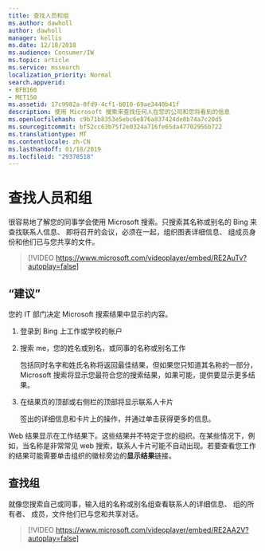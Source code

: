 ```yaml
---
title: 查找人员和组
ms.author: dawholl
author: dawholl
manager: kellis
ms.date: 12/18/2018
ms.audience: Consumer/IW
ms.topic: article
ms.service: mssearch
localization_priority: Normal
search.appverid:
- BFB160
- MET150
ms.assetid: 17c9982a-0fd9-4cf1-b010-69ae3440b41f
description: 使用 Microsoft 搜索来查找任何人在您的公司和您将看到的信息
ms.openlocfilehash: c9b71b8353e5ebc6e876a837424de8b74a7c20d5
ms.sourcegitcommit: bf52cc63b75f2e0324a716fe65da47702956b722
ms.translationtype: MT
ms.contentlocale: zh-CN
ms.lasthandoff: 01/18/2019
ms.locfileid: "29378518"
---
```

# <a name="find-people-and-groups"></a>查找人员和组

很容易地了解您的同事学会使用 Microsoft 搜索。只搜索其名称或别名的 Bing 来查找联系人信息、 即将召开的会议，必须在一起，组织图表详细信息、 组成员身份和他们已与您共享的文件。
  
> [!VIDEO https://www.microsoft.com/videoplayer/embed/RE2AuTv?autoplay=false]
  
## <a name="find-people"></a>“建议”

您的 IT 部门决定 Microsoft 搜索结果中显示的内容。
  
1. 登录到 Bing 上工作或学校的帐户
    
2. 搜索 me，您的姓名或别名，或同事的名称或别名工作
    
    包括同时名字和姓氏名称将返回最佳结果，但如果您只知道其名称的一部分，Microsoft 搜索将显示您最符合您的搜索结果，如果可能，提供要显示更多结果。
    
3. 在结果页的顶部或右侧栏的顶部将显示联系人卡片
    
    签出的详细信息和卡片上的操作，并通过单击获得更多的信息。
    
Web 结果显示在工作结果下。这些结果并不特定于您的组织。在某些情况下，例如，当名称是非常常见 web 搜索，联系人卡片可能不自动出现。若要查看您工作的结果可能需要单击组织的徽标旁边的**显示结果**链接。 
  
## <a name="find-groups"></a>查找组

就像您搜索自己或同事，输入组的名称或别名组查看联系人的详细信息、 组的所有者、 成员，文件他们已与您和共享对话。
  
> [!VIDEO https://www.microsoft.com/videoplayer/embed/RE2AA2V?autoplay=false]
  

  

